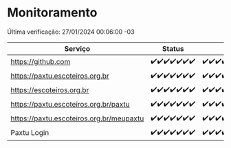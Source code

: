 # Monitoramento

Última verificação: 27/01/2024 00:06:00 -03

|Serviço|Status|Últimas 24h|
|---|---|---|
|https://github.com|<span title="2024-01-20: OK=24">✔️</span><span title="2024-01-21: OK=24">✔️</span><span title="2024-01-22: OK=24">✔️</span><span title="2024-01-23: OK=24">✔️</span><span title="2024-01-24: OK=24">✔️</span><span title="2024-01-25: OK=24">✔️</span><span title="2024-01-26: OK=3">✔️</span>|<span title="26/01/2024 00:07:00 -03 : 200">✔️</span><span title="26/01/2024 01:08:00 -03 : 200">✔️</span><span title="26/01/2024 02:05:00 -03 : 200">✔️</span><span title="26/01/2024 03:08:00 -03 : 200">✔️</span><span title="26/01/2024 04:04:00 -03 : 200">✔️</span><span title="26/01/2024 05:08:00 -03 : 200">✔️</span><span title="26/01/2024 06:07:00 -03 : 200">✔️</span><span title="26/01/2024 07:06:00 -03 : 200">✔️</span><span title="26/01/2024 08:03:00 -03 : 200">✔️</span><span title="26/01/2024 09:10:00 -03 : 200">✔️</span><span title="26/01/2024 10:06:00 -03 : 200">✔️</span><span title="26/01/2024 11:05:00 -03 : 200">✔️</span><span title="26/01/2024 12:06:00 -03 : 200">✔️</span><span title="26/01/2024 13:07:00 -03 : 200">✔️</span><span title="26/01/2024 14:03:00 -03 : 200">✔️</span><span title="26/01/2024 15:08:00 -03 : 200">✔️</span><span title="26/01/2024 16:02:00 -03 : 200">✔️</span><span title="26/01/2024 17:06:00 -03 : 200">✔️</span><span title="26/01/2024 18:03:00 -03 : 200">✔️</span><span title="26/01/2024 19:04:00 -03 : 200">✔️</span><span title="26/01/2024 20:04:00 -03 : 200">✔️</span><span title="26/01/2024 21:29:00 -03 : 200">✔️</span><span title="26/01/2024 22:37:00 -03 : 200">✔️</span><span title="26/01/2024 23:11:00 -03 : 200">✔️</span><span title="27/01/2024 00:06:00 -03 : 200">✔️</span>|
|https://paxtu.escoteiros.org.br|<span title="2024-01-20: OK=24">✔️</span><span title="2024-01-21: OK=24">✔️</span><span title="2024-01-22: OK=24">✔️</span><span title="2024-01-23: OK=24">✔️</span><span title="2024-01-24: OK=24">✔️</span><span title="2024-01-25: OK=24">✔️</span><span title="2024-01-26: OK=3">✔️</span>|<span title="26/01/2024 00:07:00 -03 : 200">✔️</span><span title="26/01/2024 01:08:00 -03 : 200">✔️</span><span title="26/01/2024 02:05:00 -03 : 200">✔️</span><span title="26/01/2024 03:08:00 -03 : 200">✔️</span><span title="26/01/2024 04:04:00 -03 : 200">✔️</span><span title="26/01/2024 05:08:00 -03 : 200">✔️</span><span title="26/01/2024 06:07:00 -03 : 200">✔️</span><span title="26/01/2024 07:06:00 -03 : 200">✔️</span><span title="26/01/2024 08:03:00 -03 : 200">✔️</span><span title="26/01/2024 09:10:00 -03 : 200">✔️</span><span title="26/01/2024 10:06:00 -03 : 200">✔️</span><span title="26/01/2024 11:05:00 -03 : 200">✔️</span><span title="26/01/2024 12:06:00 -03 : 200">✔️</span><span title="26/01/2024 13:07:00 -03 : 200">✔️</span><span title="26/01/2024 14:03:00 -03 : 200">✔️</span><span title="26/01/2024 15:08:00 -03 : 200">✔️</span><span title="26/01/2024 16:02:00 -03 : 200">✔️</span><span title="26/01/2024 17:06:00 -03 : 200">✔️</span><span title="26/01/2024 18:03:00 -03 : 200">✔️</span><span title="26/01/2024 19:04:00 -03 : 200">✔️</span><span title="26/01/2024 20:04:00 -03 : 200">✔️</span><span title="26/01/2024 21:29:00 -03 : 200">✔️</span><span title="26/01/2024 22:37:00 -03 : 200">✔️</span><span title="26/01/2024 23:11:00 -03 : 200">✔️</span><span title="27/01/2024 00:06:00 -03 : 200">✔️</span>|
|https://escoteiros.org.br|<span title="2024-01-20: OK=24">✔️</span><span title="2024-01-21: OK=24">✔️</span><span title="2024-01-22: OK=24">✔️</span><span title="2024-01-23: OK=24">✔️</span><span title="2024-01-24: OK=24">✔️</span><span title="2024-01-25: OK=24">✔️</span><span title="2024-01-26: OK=3">✔️</span>|<span title="26/01/2024 00:07:00 -03 : 200">✔️</span><span title="26/01/2024 01:08:00 -03 : 200">✔️</span><span title="26/01/2024 02:05:00 -03 : 200">✔️</span><span title="26/01/2024 03:08:00 -03 : 200">✔️</span><span title="26/01/2024 04:04:00 -03 : 200">✔️</span><span title="26/01/2024 05:08:00 -03 : 200">✔️</span><span title="26/01/2024 06:07:00 -03 : 200">✔️</span><span title="26/01/2024 07:06:00 -03 : 200">✔️</span><span title="26/01/2024 08:03:00 -03 : 200">✔️</span><span title="26/01/2024 09:10:00 -03 : 200">✔️</span><span title="26/01/2024 10:06:00 -03 : 200">✔️</span><span title="26/01/2024 11:05:00 -03 : 200">✔️</span><span title="26/01/2024 12:06:00 -03 : 200">✔️</span><span title="26/01/2024 13:07:00 -03 : 200">✔️</span><span title="26/01/2024 14:03:00 -03 : 200">✔️</span><span title="26/01/2024 15:08:00 -03 : 200">✔️</span><span title="26/01/2024 16:02:00 -03 : 200">✔️</span><span title="26/01/2024 17:06:00 -03 : 200">✔️</span><span title="26/01/2024 18:03:00 -03 : 200">✔️</span><span title="26/01/2024 19:04:00 -03 : 200">✔️</span><span title="26/01/2024 20:04:00 -03 : 200">✔️</span><span title="26/01/2024 21:29:00 -03 : 200">✔️</span><span title="26/01/2024 22:37:00 -03 : 200">✔️</span><span title="26/01/2024 23:11:00 -03 : 200">✔️</span><span title="27/01/2024 00:06:00 -03 : 200">✔️</span>|
|https://paxtu.escoteiros.org.br/paxtu|<span title="2024-01-20: OK=24">✔️</span><span title="2024-01-21: OK=24">✔️</span><span title="2024-01-22: OK=24">✔️</span><span title="2024-01-23: OK=24">✔️</span><span title="2024-01-24: OK=24">✔️</span><span title="2024-01-25: OK=24">✔️</span><span title="2024-01-26: OK=3">✔️</span>|<span title="26/01/2024 00:07:00 -03 : 200">✔️</span><span title="26/01/2024 01:08:00 -03 : 200">✔️</span><span title="26/01/2024 02:05:00 -03 : 200">✔️</span><span title="26/01/2024 03:08:00 -03 : 200">✔️</span><span title="26/01/2024 04:04:00 -03 : 200">✔️</span><span title="26/01/2024 05:08:00 -03 : 200">✔️</span><span title="26/01/2024 06:07:00 -03 : 200">✔️</span><span title="26/01/2024 07:06:00 -03 : 200">✔️</span><span title="26/01/2024 08:03:00 -03 : 200">✔️</span><span title="26/01/2024 09:10:00 -03 : 200">✔️</span><span title="26/01/2024 10:06:00 -03 : 200">✔️</span><span title="26/01/2024 11:05:00 -03 : 200">✔️</span><span title="26/01/2024 12:06:00 -03 : 200">✔️</span><span title="26/01/2024 13:07:00 -03 : 200">✔️</span><span title="26/01/2024 14:03:00 -03 : 200">✔️</span><span title="26/01/2024 15:08:00 -03 : 200">✔️</span><span title="26/01/2024 16:02:00 -03 : 200">✔️</span><span title="26/01/2024 17:06:00 -03 : 200">✔️</span><span title="26/01/2024 18:03:00 -03 : 200">✔️</span><span title="26/01/2024 19:04:00 -03 : 200">✔️</span><span title="26/01/2024 20:04:00 -03 : 200">✔️</span><span title="26/01/2024 21:29:00 -03 : 200">✔️</span><span title="26/01/2024 22:37:00 -03 : 200">✔️</span><span title="26/01/2024 23:11:00 -03 : 200">✔️</span><span title="27/01/2024 00:06:00 -03 : 200">✔️</span>|
|https://paxtu.escoteiros.org.br/meupaxtu|<span title="2024-01-20: OK=24">✔️</span><span title="2024-01-21: OK=24">✔️</span><span title="2024-01-22: OK=24">✔️</span><span title="2024-01-23: OK=24">✔️</span><span title="2024-01-24: OK=24">✔️</span><span title="2024-01-25: OK=24">✔️</span><span title="2024-01-26: OK=3">✔️</span>|<span title="26/01/2024 00:07:00 -03 : 200">✔️</span><span title="26/01/2024 01:08:00 -03 : 200">✔️</span><span title="26/01/2024 02:05:00 -03 : 200">✔️</span><span title="26/01/2024 03:08:00 -03 : 200">✔️</span><span title="26/01/2024 04:04:00 -03 : 200">✔️</span><span title="26/01/2024 05:08:00 -03 : 200">✔️</span><span title="26/01/2024 06:07:00 -03 : 200">✔️</span><span title="26/01/2024 07:06:00 -03 : 200">✔️</span><span title="26/01/2024 08:03:00 -03 : 200">✔️</span><span title="26/01/2024 09:10:00 -03 : 200">✔️</span><span title="26/01/2024 10:06:00 -03 : 200">✔️</span><span title="26/01/2024 11:05:00 -03 : 200">✔️</span><span title="26/01/2024 12:06:00 -03 : 200">✔️</span><span title="26/01/2024 13:07:00 -03 : 200">✔️</span><span title="26/01/2024 14:03:00 -03 : 200">✔️</span><span title="26/01/2024 15:08:00 -03 : 200">✔️</span><span title="26/01/2024 16:02:00 -03 : 200">✔️</span><span title="26/01/2024 17:06:00 -03 : 200">✔️</span><span title="26/01/2024 18:03:00 -03 : 200">✔️</span><span title="26/01/2024 19:04:00 -03 : 200">✔️</span><span title="26/01/2024 20:04:00 -03 : 200">✔️</span><span title="26/01/2024 21:29:00 -03 : 200">✔️</span><span title="26/01/2024 22:37:00 -03 : 200">✔️</span><span title="26/01/2024 23:11:00 -03 : 200">✔️</span><span title="27/01/2024 00:06:00 -03 : 200">✔️</span>|
|Paxtu Login|<span title="2024-01-20: OK=24">✔️</span><span title="2024-01-21: OK=24">✔️</span><span title="2024-01-22: OK=24">✔️</span><span title="2024-01-23: OK=24">✔️</span><span title="2024-01-24: OK=24">✔️</span><span title="2024-01-25: OK=24">✔️</span><span title="2024-01-26: OK=3">✔️</span>|<span title="26/01/2024 00:07:00 -03 : 200">✔️</span><span title="26/01/2024 01:08:00 -03 : 200">✔️</span><span title="26/01/2024 02:05:00 -03 : 200">✔️</span><span title="26/01/2024 03:08:00 -03 : 200">✔️</span><span title="26/01/2024 04:04:00 -03 : 200">✔️</span><span title="26/01/2024 05:08:00 -03 : 200">✔️</span><span title="26/01/2024 06:07:00 -03 : 200">✔️</span><span title="26/01/2024 07:06:00 -03 : 200">✔️</span><span title="26/01/2024 08:03:00 -03 : 200">✔️</span><span title="26/01/2024 09:10:00 -03 : 200">✔️</span><span title="26/01/2024 10:06:00 -03 : 200">✔️</span><span title="26/01/2024 11:05:00 -03 : 200">✔️</span><span title="26/01/2024 12:06:00 -03 : 200">✔️</span><span title="26/01/2024 13:07:00 -03 : 200">✔️</span><span title="26/01/2024 14:03:00 -03 : 200">✔️</span><span title="26/01/2024 15:08:00 -03 : 200">✔️</span><span title="26/01/2024 16:02:00 -03 : 200">✔️</span><span title="26/01/2024 17:06:00 -03 : 200">✔️</span><span title="26/01/2024 18:03:00 -03 : 200">✔️</span><span title="26/01/2024 19:04:00 -03 : 200">✔️</span><span title="26/01/2024 20:04:00 -03 : 200">✔️</span><span title="26/01/2024 21:29:00 -03 : 200">✔️</span><span title="26/01/2024 22:37:00 -03 : 200">✔️</span><span title="26/01/2024 23:11:00 -03 : 200">✔️</span><span title="27/01/2024 00:06:00 -03 : 200">✔️</span>|
